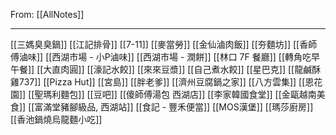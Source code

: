 From:  [[AllNotes]]

---

[[三媽臭臭鍋]]
[[江記排骨]]
[[7-11]]
[[麥當勞]]
[[金仙滷肉飯]]
[[夯麵坊]]
[[香師傅滷味]]
[[西湖市場 - 小P滷味]]
[[西湖市場 - 潤餅]]
[[林口 7F 餐廳]]
[[轉角吃早午餐]]
[[大直肉圓]]
[[濠記水餃]]
[[來來豆漿]]
[[自己煮水餃]]
[[星巴克]]
[[龍鹹酥雞737]]
[[Pizza Hut]]
[[宮島]]
[[胖老爹]]
[[濟州豆腐鍋之家]]
[[八方雲集]]
[[恩花園]]
[[聖瑪利麵包]]
[[豆吧]]
[[傻師傅湯包 西湖店]]
[[李家韓國食堂]]
[[金甌越南美食]]
[[富滿堂豬腳級品, 西湖站]]
[[食記 - 豐禾便當]]
[[MOS漢堡]]
[[瑪莎廚房]]
[[香池鍋燒烏龍麵小吃]]